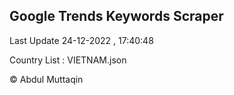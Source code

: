 

## Google Trends Keywords Scraper 
 
Last Update 24-12-2022 , 17:40:48

Country List :
VIETNAM.json



© Abdul Muttaqin 
